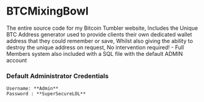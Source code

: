 # BTCMixingBowl
The entire source code for my Bitcoin Tumbler website, Includes the Unique BTC Address generator used to provide clients their own dedicated wallet address that they could remember or save, Whilst also giving the ability to destroy the unique address on request, No intervention required! - Full Members system also included with a SQL file with the default ADMIN account


### Default Administrator Credentials

```
Username: **Admin**
Password : **SuperSecureLOL**
```